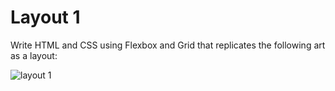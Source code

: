 # Layout 1

Write HTML and CSS using Flexbox and Grid that replicates the following art as a layout:

![layout 1](http://www.piet-mondrian.org/tableau-ii.jsp)
